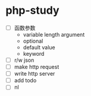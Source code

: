 # php-study

- [ ] 函数参数
  - variable length argument
  - optional
  - default value
  - keyword
- [ ] r/w json
- [ ] make http request
- [ ] write http server
- [ ] add todo
- [ ] nl
